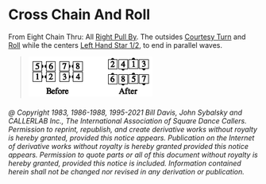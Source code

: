 
# Cross Chain And Roll

From Eight Chain Thru: All [Right Pull By](../b1/pull_by.md). The outsides
[Courtesy Turn](../b1/courtesy_turn.md) and 
[Roll](../plus/anything_and_roll.md) while the centers
[Left Hand Star 1/2](../b1/star.md), to end in parallel waves.

> 
> ![alt](cross_chain_and_roll.png)
>

###### @ Copyright 1983, 1986-1988, 1995-2021 Bill Davis, John Sybalsky and CALLERLAB Inc., The International Association of Square Dance Callers. Permission to reprint, republish, and create derivative works without royalty is hereby granted, provided this notice appears. Publication on the Internet of derivative works without royalty is hereby granted provided this notice appears. Permission to quote parts or all of this document without royalty is hereby granted, provided this notice is included. Information contained herein shall not be changed nor revised in any derivation or publication.
